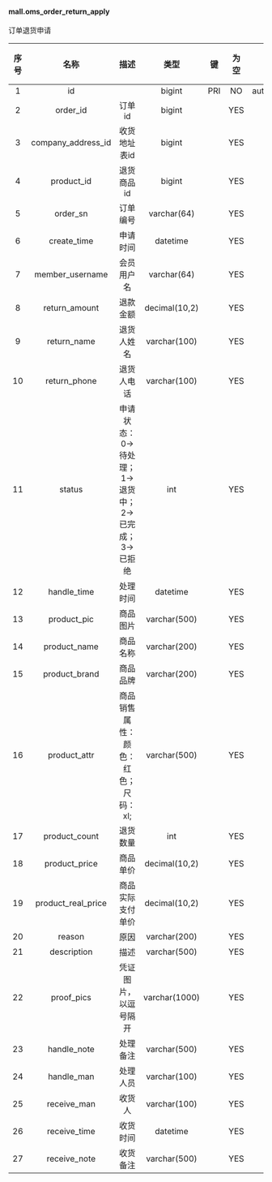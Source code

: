 #### mall.oms_order_return_apply 
订单退货申请

| 序号 | 名称 | 描述 | 类型 | 键 | 为空 | 额外 | 默认值 |
| :--: | :--: | :--: | :--: | :--: | :--: | :--: | :--: |
| 1 | id |  | bigint | PRI | NO | auto_increment |  |
| 2 | order_id | 订单id | bigint |  | YES |  |  |
| 3 | company_address_id | 收货地址表id | bigint |  | YES |  |  |
| 4 | product_id | 退货商品id | bigint |  | YES |  |  |
| 5 | order_sn | 订单编号 | varchar(64) |  | YES |  |  |
| 6 | create_time | 申请时间 | datetime |  | YES |  |  |
| 7 | member_username | 会员用户名 | varchar(64) |  | YES |  |  |
| 8 | return_amount | 退款金额 | decimal(10,2) |  | YES |  |  |
| 9 | return_name | 退货人姓名 | varchar(100) |  | YES |  |  |
| 10 | return_phone | 退货人电话 | varchar(100) |  | YES |  |  |
| 11 | status | 申请状态：0->待处理；1->退货中；2->已完成；3->已拒绝 | int |  | YES |  |  |
| 12 | handle_time | 处理时间 | datetime |  | YES |  |  |
| 13 | product_pic | 商品图片 | varchar(500) |  | YES |  |  |
| 14 | product_name | 商品名称 | varchar(200) |  | YES |  |  |
| 15 | product_brand | 商品品牌 | varchar(200) |  | YES |  |  |
| 16 | product_attr | 商品销售属性：颜色：红色；尺码：xl; | varchar(500) |  | YES |  |  |
| 17 | product_count | 退货数量 | int |  | YES |  |  |
| 18 | product_price | 商品单价 | decimal(10,2) |  | YES |  |  |
| 19 | product_real_price | 商品实际支付单价 | decimal(10,2) |  | YES |  |  |
| 20 | reason | 原因 | varchar(200) |  | YES |  |  |
| 21 | description | 描述 | varchar(500) |  | YES |  |  |
| 22 | proof_pics | 凭证图片，以逗号隔开 | varchar(1000) |  | YES |  |  |
| 23 | handle_note | 处理备注 | varchar(500) |  | YES |  |  |
| 24 | handle_man | 处理人员 | varchar(100) |  | YES |  |  |
| 25 | receive_man | 收货人 | varchar(100) |  | YES |  |  |
| 26 | receive_time | 收货时间 | datetime |  | YES |  |  |
| 27 | receive_note | 收货备注 | varchar(500) |  | YES |  |  |
